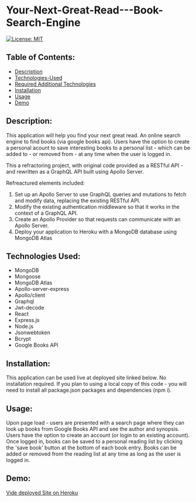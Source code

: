 # Your-Next-Great-Read---Book-Search-Engine

[![License: MIT](https://img.shields.io/badge/License-MIT-yellow.svg)](https://opensource.org/licenses/MIT)


## Table of Contents:

- [Description](#description)
- [Technologies-Used](#technologies-used)
- [Required Additional Technologies](#required-additional-technologies) 
- [Installation](#installation)
- [Usage](#usage)
- [Demo](#demo)

## Description:
This application will help you find your next great read. An online search engine to find books (via google books api). Users have the option to create a personal acount to save interesting books to a personal list - which can be added to - or removed from - at any time when the user is logged in. 

This a refractoring project, with original code provided as a RESTful API - and rewritten as a GraphQL API built using Apollo Server.

Refreactured elements included:
1. Set up an Apollo Server to use GraphQL queries and mutations to fetch and modify data, replacing the existing RESTful API.
2.  Modify the existing authentication middleware so that it works in the context of a GraphQL API.
3. Create an Apollo Provider so that requests can communicate with an Apollo Server.
4. Deploy your application to Heroku with a MongoDB database using MongoDB Atlas

## Technologies Used:

- MongoDB
- Mongoose
- MongoDB Atlas
- Apollo-server-express
- Apollo/client
- Graphql
- Jwt-decode
- React
- Express.js
- Node.js
- Jsonwebtoken
- Bcrypt
- Google Books API

## Installation:
This application can be used live at deployed site linked below. No installation required. If you plan to using a local copy of this code - you will need to install all package.json packages and dependencies (npm i).

## Usage:
Upon page load - users are presented with a search page where they can look up books from Google Books API and see the author and synopsis. Users have the option to create an account (or login to an existing account). Once logged in, books can be saved to a personal reading list by clicking the 'save book' button at the bottom of each book entry. Books can be added or removed from the reading list at any time as long as the user is logged in. 

## Demo:

[Vide deployed Site on Heroku]()


